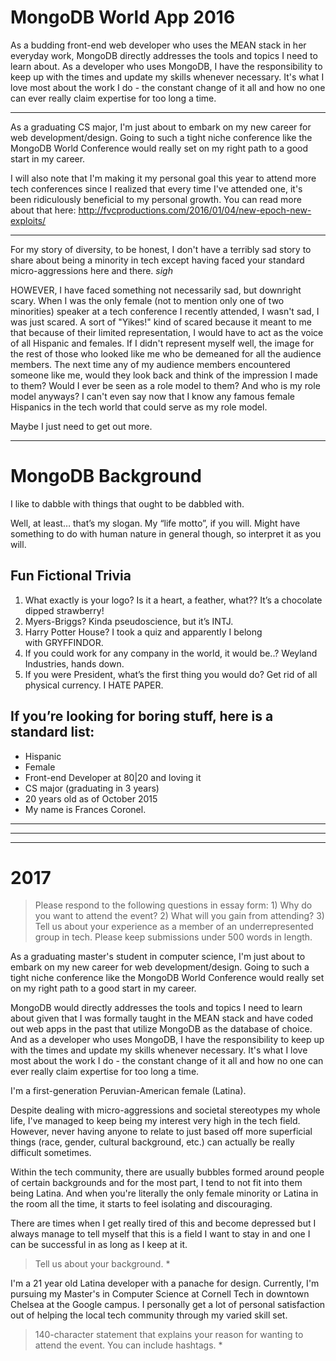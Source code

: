# MongoDB World App 2016

As a budding front-end web developer who uses the MEAN stack in her everyday work, MongoDB directly addresses the tools and topics I need to learn about. As a developer who uses MongoDB, I have the responsibility to keep up with the times and update my skills whenever necessary. It's what I love most about the work I do - the constant change of it all and how no one can ever really claim expertise for too long a time.

----

As a graduating CS major, I'm just about to embark on my new career for web development/design. Going to such a tight niche conference like the MongoDB World Conference would really set on my right path to a good start in my career.

I will also note that I'm making it my personal goal this year to attend more tech conferences since I realized that every time I've attended one, it's been ridiculously beneficial to my personal growth. You can read more about that here: http://fvcproductions.com/2016/01/04/new-epoch-new-exploits/

---

For my story of diversity, to be honest, I don't have a terribly sad story to share about being a minority in tech except having faced your standard micro-aggressions here and there. *sigh*

HOWEVER, I have faced something not necessarily sad, but downright scary. When I was the only female (not to mention only one of two minorities) speaker at a tech conference I recently attended, I wasn't sad, I was just scared. A sort of "Yikes!" kind of scared because it meant to me that because of their limited representation, I would have to act as the voice of all Hispanic and females. If I didn't represent myself well, the image for the rest of those who looked like me who be demeaned for all the audience members. The next time any of my audience members encountered someone like me, would they look back and think of the impression I made to them? Would I ever be seen as a role model to them? And who is my role model anyways? I can't even say now that I know any famous female Hispanics in the tech world that could serve as my role model.

Maybe I just need to get out more.

---

# MongoDB Background

I like to dabble with things that ought to be dabbled with.

Well, at least… that’s my slogan.
My “life motto”, if you will.
Might have something to do with human nature in general though, so interpret it as you will.

## Fun Fictional Trivia

1. What exactly is your logo? Is it a heart, a feather, what?? It’s a chocolate dipped strawberry!
2. Myers-Briggs? Kinda pseudoscience, but it’s INTJ.
3. Harry Potter House? I took a quiz and apparently I belong with GRYFFINDOR.
4. If you could work for any company in the world, it would be..? Weyland Industries, hands down.
5. If you were President, what’s the first thing you would do? Get rid of all physical currency. I HATE PAPER.

## If you’re looking for boring stuff, here is a standard list:

- Hispanic
- Female
- Front-end Developer at 80|20 and loving it
- CS major (graduating in 3 years)
- 20 years old as of October 2015
- My name is Frances Coronel.

---
---
---

# 2017

> Please respond to the following questions in essay form: 1) Why do you want to attend the event? 2) What will you gain from attending? 3) Tell us about your experience as a member of an underrepresented group in tech. Please keep submissions under 500 words in length.

As a graduating master's student in computer science, I'm just about to embark on my new career for web development/design. Going to such a tight niche conference like the MongoDB World Conference would really set on my right path to a good start in my career.

MongoDB would directly addresses the tools and topics I need to learn about given that I was formally taught in the MEAN stack and have coded out web apps in the past that utilize MongoDB as the database of choice. And as a developer who uses MongoDB, I have the responsibility to keep up with the times and update my skills whenever necessary. It's what I love most about the work I do - the constant change of it all and how no one can ever really claim expertise for too long a time.

I'm a first-generation Peruvian-American female (Latina).

Despite dealing with micro-aggressions and societal stereotypes my whole life, I've managed to keep being my interest very high in the tech field. However, never having anyone to relate to just based off more superficial things (race, gender, cultural background, etc.) can actually be really difficult sometimes.

Within the tech community, there are usually bubbles formed around people of certain backgrounds and for the most part, I tend to not fit into them being Latina. And when you're literally the only female minority or Latina in the room all the time, it starts to feel isolating and discouraging.

There are times when I get really tired of this and become depressed but I always manage to tell myself that this is a field I want to stay in and one I can be successful in as long as I keep at it.

> Tell us about your background. *

I'm a 21 year old Latina developer with a panache for design. Currently, I'm pursuing my Master's in Computer Science at Cornell Tech in downtown Chelsea at the Google campus. I personally get a lot of personal satisfaction out of helping the local tech community through my varied skill set.

> 140-character statement that explains your reason for wanting to attend the event. You can include hashtags. *

